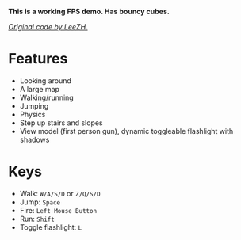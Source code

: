 **This is a working FPS demo. Has bouncy cubes.**

[*Original code by LeeZH.*](http://reddit.com/r/godot/comments/21vp08/i_made_an_fps_demo/)

Features
========

- Looking around
- A large map
- Walking/running
- Jumping
- Physics
- Step up stairs and slopes
- View model (first person gun), dynamic toggleable flashlight with shadows

Keys
====

- Walk: `W/A/S/D` or `Z/Q/S/D`
- Jump: `Space`
- Fire: `Left Mouse Button`
- Run: `Shift`
- Toggle flashlight: `L`
